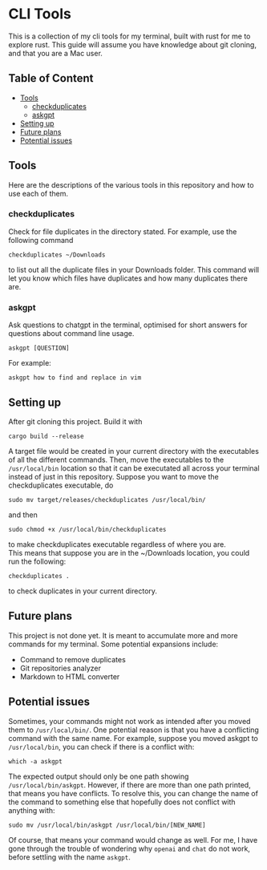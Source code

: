 # CLI Tools
This is a collection of my cli tools for my terminal, built with rust for me to explore rust. This guide will assume you have knowledge about git cloning, and that you are a Mac user.

## Table of Content
- [Tools](#tools)
    - [checkduplicates](#checkduplicates)
    - [askgpt](#askgpt)
- [Setting up](#setting-up)
- [Future plans](#future-plans)
- [Potential issues](#potential-issues)

## Tools
Here are the descriptions of the various tools in this repository and how to use each of them.

### checkduplicates
Check for file duplicates in the directory stated. For example, use the following command
```
checkduplicates ~/Downloads
```
to list out all the duplicate files in your Downloads folder. This command will let you know which files have duplicates and how many duplicates there are.

### askgpt
Ask questions to chatgpt in the terminal, optimised for short answers for questions about command line usage.
```
askgpt [QUESTION]
```
For example:
```
askgpt how to find and replace in vim
```

## Setting up
After git cloning this project. Build it with
```
cargo build --release
```
A target file would be created in your current directory with the executables of all the different commands. Then, move the executables to the `/usr/local/bin` location so that it can be executated all across your terminal instead of just in this repository. Suppose you want to move the checkduplicates executable, do 
```
sudo mv target/releases/checkduplicates /usr/local/bin/
```
and then
```
sudo chmod +x /usr/local/bin/checkduplicates
```
to make checkduplicates executable regardless of where you are.  
This means that suppose you are in the ~/Downloads location, you could run the following:
```
checkduplicates .
```
to check duplicates in your current directory.

## Future plans
This project is not done yet. It is meant to accumulate more and more commands for my terminal. Some potential expansions include:
- Command to remove duplicates
- Git repositories analyzer
- Markdown to HTML converter

## Potential issues
Sometimes, your commands might not work as intended after you moved them to `/usr/local/bin/`. One potential reason is that you have a conflicting command with the same name. For example, suppose you moved askgpt to `/usr/local/bin`, you can check if there is a conflict with:
```
which -a askgpt
```
The expected output should only be one path showing `/usr/local/bin/askgpt`. However, if there are more than one path printed, that means you have conflicts. To resolve this, you can change the name of the command to something else that hopefully does not conflict with anything with:
```
sudo mv /usr/local/bin/askgpt /usr/local/bin/[NEW_NAME]
```
Of course, that means your command would change as well. For me, I have gone through the trouble of wondering why `openai` and `chat` do not work, before settling with the name `askgpt`.

